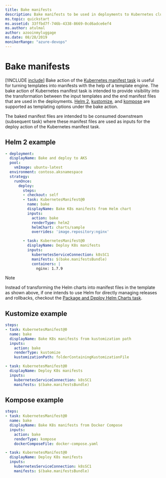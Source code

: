 ```yaml
---
title: Bake manifests
description: Bake manifests to be used in deployments to Kubernetes clusters
ms.topic: quickstart
ms.assetid: 33ffbd7f-746b-4338-8669-0cd6adce6ef4
ms.author: atulmal
author: azooinmyluggage
ms.date: 08/28/2019
monikerRange: "azure-devops"
---
```


# Bake manifests

[!INCLUDE [include](../../includes/version-team-services.md)]
Bake action of the [Kubernetes manifest task](../../tasks/deploy/kubernetes-manifest.md) is useful for turning templates into manifests with the help of a template engine. The bake action of Kubernetes manifest task is intended to provide visibility into the transformation between the input templates and the end manifest files that are used in the deployments. [Helm 2](https://helm.sh), [kustomize](https://github.com/kubernetes-sigs/kustomize), and [kompose](https://github.com/kubernetes/kompose) are supported as templating options under the bake action.

The baked manifest files are intended to be consumed downstream (subsequent task) where these manifest files are used as inputs for the deploy action of the Kubernetes manifest task.

## Helm 2 example

```YAML
- deployment:
  displayName: Bake and deploy to AKS
  pool:
    vmImage: ubuntu-latest
  environment: contoso.aksnamespace
  strategy:
    runOnce:
      deploy:
        steps:
        - checkout: self
        - task: KubernetesManifest@0
          name: bake
          displayName: Bake K8s manifests from Helm chart
          inputs:
            action: bake
            renderType: helm2
            helmChart: charts/sample
            overrides: 'image.repository:nginx'

        - task: KubernetesManifest@0
          displayName: Deploy K8s manifests
          inputs:
            kubernetesServiceConnection: k8sSC1
            manifests: $(bake.manifestsBundle)
            containers: |
              nginx: 1.7.9
```

> [!NOTE]
> Instead of transforming the Helm charts into manifest files in the template as shown above, if one intends to use Helm for directly managing releases and rollbacks, checkout the [Package and Deploy Helm Charts task](../../tasks/deploy/helm-deploy.md).

## Kustomize example

```YAML
steps:
- task: KubernetesManifest@0
  name: bake
  displayName: Bake K8s manifests from kustomization path
  inputs:
    action: bake
    renderType: kustomize
    kustomizationPath: folderContainingKustomizationFile

- task: KubernetesManifest@0
  displayName: Deploy K8s manifests
  inputs:
    kubernetesServiceConnection: k8sSC1
    manifests: $(bake.manifestsBundle)
```

## Kompose example

```YAML
steps:
- task: KubernetesManifest@0
  name: bake
  displayName: Bake K8s manifests from Docker Compose
  inputs:
    action: bake
    renderType: kompose
    dockerComposeFile: docker-compose.yaml

- task: KubernetesManifest@0
  displayName: Deploy K8s manifests
  inputs:
    kubernetesServiceConnection: k8sSC1
    manifests: $(bake.manifestsBundle)
```
